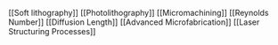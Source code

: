 [[Soft lithography]]
[[Photolithography]]
[[Micromachining]]
[[Reynolds Number]]
[[Diffusion Length]]
[[Advanced Microfabrication]]
[[Laser Structuring Processes]]
